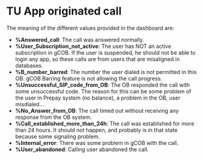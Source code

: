# TU App originated call

The meaning of the different values provided in the dashboard are:

* **%Answered_call**: The call was answered normally.
* **%User_Subscription_not_active**: The user has NOT an active subscription in gCOB. If the user is suspended, he should not be able to login any app, so these calls are from users that are misaligned in databases.
* **%B_number_barred**: The number the user dialed is not permitted in this OB. gCOB Barring feature is not allowing the call progress.
* **%Unsuccessful_SIP_code_from_OB**: The OB responded the call with some unsuccessful code. The reason for this can be some problem of the user in Prepay system (no balance), a problem in the OB, user misdialed...
* **%No_Answer_from_OB**: The call timed out without receiving any response from the OB system.
* **%Call_established_more_than_24h**: The call was established for more than 24 hours. It should not happen, and probably is in that state because some signaling problem.
* **%Internal_error**: There was some problem in gCOB with the call.
* **%User_abandoned**: Calling user abandoned the call.
